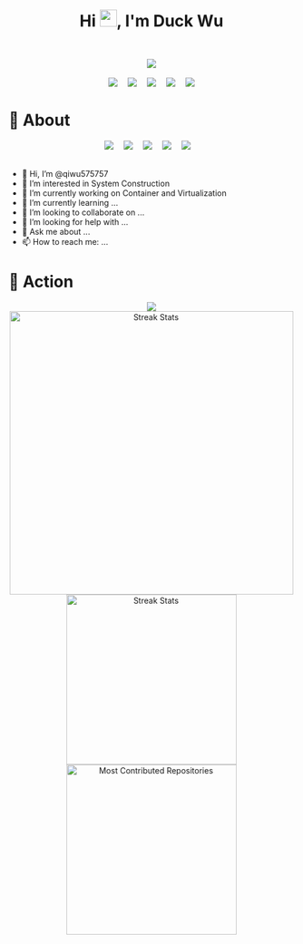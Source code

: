 <h1 align="center">Hi <img src="/home/qiwu/Downloads/1670062636586.png" width="30px">, I'm Duck Wu</h1>
 <p align="center"><br/>
</p>

<!-- 敲代码的图片 -->

<div align="center" ><img order-radius="100px" src="/home/qiwu/Downloads/202108300019556.gif"/></div>

<br>

<!-- 个人资料徽标 -->                                                                                                                                                                                                                                                                                                                                                                                                                                                                                                                                                                                                                                                                                                                                                                                                                                                                                                                                                                                                                                                                                                                                                                                                                                                    

<div align="center">
  <a href="https://qiwu575757.github.io"><img src="https://img.shields.io/badge/website-%E4%B8%AA%E4%BA%BA%E7%BD%91%E7%AB%99-blue"></a>&emsp;
  <a href="https://blog.csdn.net/qq_45829904?spm=1000.2115.3001.5343"><img src="https://img.shields.io/badge/CSDN-%E5%8D%9A%E5%AE%A2-c32136"></a>&emsp;
  <a href="https://space.bilibili.com/489017814?spm_id_from=333.1007.0.0"><img src="https://img.shields.io/badge/bilibili-B%E7%AB%99-ff69b4"></a>&emsp;
  <a href="https://https://www.zhihu.com/people/zhi-hu-zhe-ye-59-45-57"><img src="https://img.shields.io/badge/zhihu-%E7%9F%A5%E4%B9%8E-blue"></a>&emsp;
   <img src="https://visitor-badge.glitch.me/badge?page_id=qiwu575757" /></div>



#  🙋 About



<div align="center">
<img src="https://img.shields.io/badge/c-%2300599C.svg?style=flat-square&logo=c&logoColor=white" />&emsp;
<img src="https://img.shields.io/badge/-C++-00599C?style=flat-square&logo=c" />&emsp;
<img src="https://img.shields.io/badge/Rust-%23239120.svg?style=flat-square&logo=rust&logoColor=white" />&emsp;
<img src="https://img.shields.io/badge/-Python-pink?style=flat-square&logo=Python" />&emsp;
<img src="https://img.shields.io/badge/-java-yellow?style=flat-square&logo=java" />&emsp;
</div>


<br>

- 👋 Hi, I’m @qiwu575757
- 👀 I’m interested in System Construction
- 🔭 I’m currently working on Container and Virtualization
- 🌱 I’m currently learning ...
- 👯 I’m looking to collaborate on ...
- 🤔 I’m looking for help with ...
- 💬 Ask me about ...
- 📫 How to reach me: ...


# 🚀 Action 



<div align="center"><img src="https://github-readme-stats.vercel.app/api?username=qiwu575757&theme=tokyonight&hide_border=true&show_icons=true&hide_title=true" /></div>

<div align="center"><img src="https://github-readme-streak-stats.herokuapp.com/?user=qiwu575757&theme=dark&hide_border=true" alt="Streak Stats" width="500" /></div>



<div align="center">
<div style="width: fit-content; margin-left: auto; margin-right: auto;">
<img src="https://api.githubtrends.io/user/svg/qiwu575757/langs?time_range=one_year&use_percent=True&include_private=True&loc_metric=changed&theme=dark" alt="Streak Stats" width="300"/>
<img src="https://api.githubtrends.io/user/svg/qiwu575757/repos?time_range=one_year&include_private=True&loc_metric=changed&theme=dark" alt="Most Contributed Repositories" width="300" />
    </div></div>




